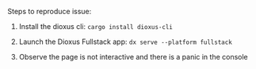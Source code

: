 Steps to reproduce issue:

1) Install the dioxus cli: `cargo install dioxus-cli`

2) Launch the Dioxus Fullstack app: `dx serve --platform fullstack`

3) Observe the page is not interactive and there is a panic in the console
